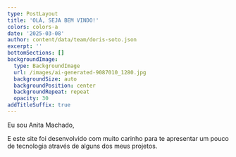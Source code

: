 ```yaml
---
type: PostLayout
title: 'OLÁ, SEJA BEM VINDO!'
colors: colors-a
date: '2025-03-08'
author: content/data/team/doris-soto.json
excerpt: ''
bottomSections: []
backgroundImage:
  type: BackgroundImage
  url: /images/ai-generated-9087010_1280.jpg
  backgroundSize: auto
  backgroundPosition: center
  backgroundRepeat: repeat
  opacity: 30
addTitleSuffix: true
---
```

Eu sou Anita Machado,

E este site foi desenvolvido com muito carinho para te apresentar um pouco de tecnologia através de alguns dos meus projetos.
